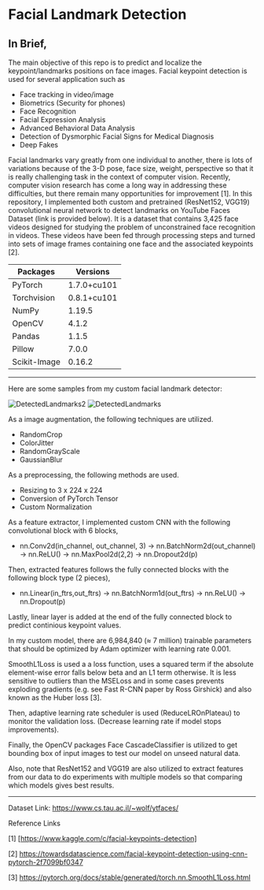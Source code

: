 # Facial Landmark Detection


## In Brief, ##

The main objective of this repo is to predict and localize the keypoint/landmarks positions on face images. Facial keypoint detection is used for several application such as
  * Face tracking in video/image
  * Biometrics (Security for phones)
  * Face Recognition
  * Facial Expression Analysis
  * Advanced Behavioral Data Analysis
  * Detection of Dysmorphic Facial Signs for Medical Diagnosis
  * Deep Fakes

Facial landmarks vary greatly from one individual to another, there is lots of variations because of the 3-D pose, face size, weight, perspective so that it is really challenging task in the context of computer vision. Recently, computer vision research has come a long way in addressing these difficulties, but there remain many opportunities for improvement [1]. In this repository, I implemented both custom  and pretrained (ResNet152, VGG19) convolutional neural network to detect landmarks on YouTube Faces Dataset (link is provided below). It is a dataset that contains 3,425 face videos designed for studying the problem of unconstrained face recognition in videos. These videos have been fed through processing steps and turned into sets of image frames containing one face and the associated keypoints [2]. 


| Packages      |   Versions    |
| ------------- | ------------- |
| PyTorch       | 1.7.0+cu101   | 
| Torchvision   | 0.8.1+cu101   |
| NumPy         | 1.19.5        |
| OpenCV        | 4.1.2         |
| Pandas        | 1.1.5         |
| Pillow        | 7.0.0         |
| Scikit-Image  | 0.16.2        |


----
Here are some samples from my custom facial landmark detector:
 
![DetectedLandmarks2](https://user-images.githubusercontent.com/53329652/105414611-c6582c00-5c48-11eb-9ccd-249e9b8ea5a8.png)
![DetectedLandmarks](https://user-images.githubusercontent.com/53329652/105414617-c7895900-5c48-11eb-961f-652697cbdf0f.png)


As a image augmentation, the following techniques are utilized.
* RandomCrop
* ColorJitter
* RandomGrayScale
* GaussianBlur

As a preprocessing, the following methods are used.
* Resizing to 3 x 224 x 224
* Conversion of PyTorch Tensor
* Custom Normalization

As a feature extractor, I implemented custom CNN with the following convolutional block with 6 blocks,

* nn.Conv2d(in_channel, out_channel, 3) -> nn.BatchNorm2d(out_channel) -> nn.ReLU() -> nn.MaxPool2d(2,2) -> nn.Dropout2d(p)

Then, extracted features follows the fully connected blocks with the following block type (2 pieces),

* nn.Linear(in_ftrs,out_ftrs) -> nn.BatchNorm1d(out_ftrs) -> nn.ReLU() -> nn.Dropout(p)

Lastly, linear layer is added at the end of the fully connected block to predict continious keypoint values.

In my custom model, there are 6,984,840 (≈ 7 million) trainable parameters that should be optimized by Adam optimizer with learning rate 0.001.

SmoothL1Loss is used a a loss function, uses a squared term if the absolute element-wise error falls below beta and an L1 term otherwise. It is less sensitive to outliers than the MSELoss and in some cases prevents exploding gradients (e.g. see Fast R-CNN paper by Ross Girshick) and also known as the Huber loss [3].

Then, adaptive learning rate scheduler is used (ReduceLROnPlateau) to monitor the validation loss. (Decrease learning rate if model stops improvements).

Finally, the OpenCV packages Face CascadeClassifier is utilized to get bounding box of input images to test our model on unseed natural data.

Also, note that ResNet152 and VGG19 are also utilized to extract features from our data to do experiments with multiple models so that comparing which models gives best results.
- - - -

Dataset Link: https://www.cs.tau.ac.il/~wolf/ytfaces/


Reference Links

[1] [https://www.kaggle.com/c/facial-keypoints-detection]

[2] https://towardsdatascience.com/facial-keypoint-detection-using-cnn-pytorch-2f7099bf0347

[3] https://pytorch.org/docs/stable/generated/torch.nn.SmoothL1Loss.html

